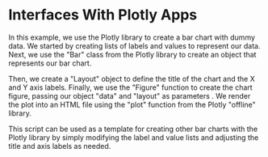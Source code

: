 # Interfaces With Plotly Apps 

In this example, we use the Plotly library to create a bar chart with dummy data. We started by creating lists of labels and values to represent our data. Next, we use the "Bar" class from the Plotly library to create an object that represents our bar chart.

Then, we create a "Layout" object to define the title of the chart and the X and Y axis labels. Finally, we use the "Figure" function to create the chart figure, passing our object "data" and "layout" as parameters . We render the plot into an HTML file using the "plot" function from the Plotly "offline" library.

This script can be used as a template for creating other bar charts with the Plotly library by simply modifying the label and value lists and adjusting the title and axis labels as needed.
